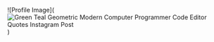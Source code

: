 
![Profile Image](![Green Teal Geometric Modern Computer Programmer Code Editor Quotes Instagram Post](https://github.com/user-attachments/assets/9ca0dc69-e673-4688-9e7e-411463529a22)
)

<!---
ArsiHoxha/ArsiHoxha is a ✨ special ✨ repository because its `README.md` (this file) appears on your GitHub profile.
You can click the Preview link to take a look at your changes.
--->
